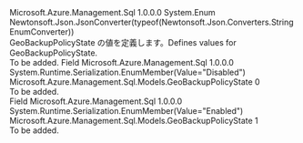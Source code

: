 <Type Name="GeoBackupPolicyState" FullName="Microsoft.Azure.Management.Sql.Models.GeoBackupPolicyState">
  <TypeSignature Language="C#" Value="public enum GeoBackupPolicyState" />
  <TypeSignature Language="ILAsm" Value=".class public auto ansi sealed GeoBackupPolicyState extends System.Enum" />
  <TypeSignature Language="DocId" Value="T:Microsoft.Azure.Management.Sql.Models.GeoBackupPolicyState" />
  <TypeSignature Language="VB.NET" Value="Public Enum GeoBackupPolicyState" />
  <TypeSignature Language="F#" Value="type GeoBackupPolicyState = " />
  <AssemblyInfo>
    <AssemblyName>Microsoft.Azure.Management.Sql</AssemblyName>
    <AssemblyVersion>1.0.0.0</AssemblyVersion>
  </AssemblyInfo>
  <Base>
    <BaseTypeName>System.Enum</BaseTypeName>
  </Base>
  <Attributes>
    <Attribute>
      <AttributeName>Newtonsoft.Json.JsonConverter(typeof(Newtonsoft.Json.Converters.StringEnumConverter))</AttributeName>
    </Attribute>
  </Attributes>
  <Docs>
    <summary>
            <span data-ttu-id="11cde-101">GeoBackupPolicyState の値を定義します。</span><span class="sxs-lookup"><span data-stu-id="11cde-101">Defines values for GeoBackupPolicyState.</span></span>
            </summary>
    <remarks>To be added.</remarks>
  </Docs>
  <Members>
    <Member MemberName="Disabled">
      <MemberSignature Language="C#" Value="Disabled" />
      <MemberSignature Language="ILAsm" Value=".field public static literal valuetype Microsoft.Azure.Management.Sql.Models.GeoBackupPolicyState Disabled = int32(0)" />
      <MemberSignature Language="DocId" Value="F:Microsoft.Azure.Management.Sql.Models.GeoBackupPolicyState.Disabled" />
      <MemberSignature Language="VB.NET" Value="Disabled" />
      <MemberSignature Language="F#" Value="Disabled = 0" Usage="Microsoft.Azure.Management.Sql.Models.GeoBackupPolicyState.Disabled" />
      <MemberType>Field</MemberType>
      <AssemblyInfo>
        <AssemblyName>Microsoft.Azure.Management.Sql</AssemblyName>
        <AssemblyVersion>1.0.0.0</AssemblyVersion>
      </AssemblyInfo>
      <Attributes>
        <Attribute>
          <AttributeName>System.Runtime.Serialization.EnumMember(Value="Disabled")</AttributeName>
        </Attribute>
      </Attributes>
      <ReturnValue>
        <ReturnType>Microsoft.Azure.Management.Sql.Models.GeoBackupPolicyState</ReturnType>
      </ReturnValue>
      <MemberValue>0</MemberValue>
      <Docs>
        <summary>To be added.</summary>
      </Docs>
    </Member>
    <Member MemberName="Enabled">
      <MemberSignature Language="C#" Value="Enabled" />
      <MemberSignature Language="ILAsm" Value=".field public static literal valuetype Microsoft.Azure.Management.Sql.Models.GeoBackupPolicyState Enabled = int32(1)" />
      <MemberSignature Language="DocId" Value="F:Microsoft.Azure.Management.Sql.Models.GeoBackupPolicyState.Enabled" />
      <MemberSignature Language="VB.NET" Value="Enabled" />
      <MemberSignature Language="F#" Value="Enabled = 1" Usage="Microsoft.Azure.Management.Sql.Models.GeoBackupPolicyState.Enabled" />
      <MemberType>Field</MemberType>
      <AssemblyInfo>
        <AssemblyName>Microsoft.Azure.Management.Sql</AssemblyName>
        <AssemblyVersion>1.0.0.0</AssemblyVersion>
      </AssemblyInfo>
      <Attributes>
        <Attribute>
          <AttributeName>System.Runtime.Serialization.EnumMember(Value="Enabled")</AttributeName>
        </Attribute>
      </Attributes>
      <ReturnValue>
        <ReturnType>Microsoft.Azure.Management.Sql.Models.GeoBackupPolicyState</ReturnType>
      </ReturnValue>
      <MemberValue>1</MemberValue>
      <Docs>
        <summary>To be added.</summary>
      </Docs>
    </Member>
  </Members>
</Type>
